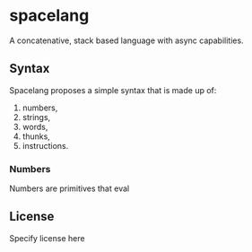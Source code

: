 # spacelang

A concatenative, stack based language with async capabilities.

## Syntax

Spacelang proposes a simple syntax that is made up of:

1. numbers,
2. strings,
3. words,
4. thunks,
5. instructions.

### Numbers

Numbers are primitives that eval

## License

Specify license here
